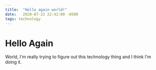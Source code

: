 ```yaml
---
title:  "Hello again world!"
date:   2020-07-22 22:42:00 -0500
tags: technology
---
```


# Hello Again

World, I'm really trying to figure out this technology thing and I think I'm doing it.
